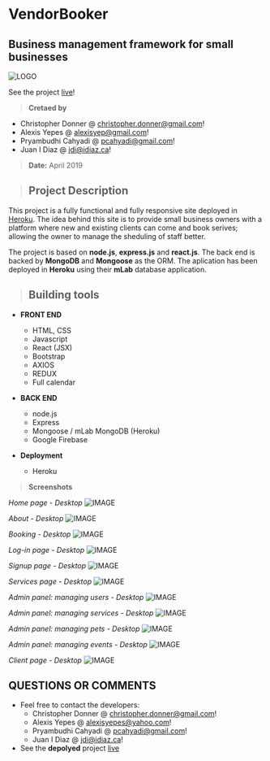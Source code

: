 # VendorBooker
## Business management framework for small businesses ##
![LOGO](./client/public/images/vendorBooker_Logo.png)

See the project [live](https://idiaz-vendorbooker.herokuapp.com/)!

> **Cretaed by**
- Christopher Donner @ <christopher.donner@gmail.com>!
- Alexis Yepes @ <alexisyep@gmail.com>!
- Pryambudhi Cahyadi @ <pcahyadi@gmail.com>!
- Juan I Diaz @ <jdi@idiaz.ca>!

> **Date:** April 2019

> ## Project Description

This project is a fully functional and fully responsive site deployed in [Heroku](https://idiaz-vendorbooker.herokuapp.com/). The idea behind this site is to provide small business owners with a platform where new and existing clients can come and book serives; allowing the owner to manage the sheduling of staff better.

The project is based on **node.js**, **express.js** and **react.js**. The back end is backed by **MongoDB** and **Mongoose** as the ORM. The aplication has been deployed in **Heroku** using their **mLab** database application.

> ## Building tools
- **FRONT END**
    - HTML, CSS
    - Javascript
    - React (JSX)
    - Bootstrap
    - AXIOS
    - REDUX
    - Full calendar

- **BACK END**
    - node.js
    - Express
    - Mongoose / mLab MongoDB (Heroku)
    - Google Firebase
    
- **Deployment**
    - Heroku

>**Screenshots**

*Home page - Desktop*
![IMAGE](./client/public/images/home.png)

*About - Desktop*
![IMAGE](./client/public/images/about.png)

*Booking - Desktop*
![IMAGE](./client/public/images/calendar.png)

*Log-in page - Desktop*
![IMAGE](./client/public/images/login.png)

*Signup page - Desktop*
![IMAGE](./client/public/images/signup.png)

*Services page - Desktop*
![IMAGE](./client/public/images/services.png)

*Admin panel: managing users - Desktop*
![IMAGE](./client/public/images/adminUsers.png)

*Admin panel: managing services - Desktop*
![IMAGE](./client/public/images/adminServices.png)

*Admin panel: managing pets - Desktop*
![IMAGE](./client/public/images/adminPets.png)

*Admin panel: managing events - Desktop*
![IMAGE](./client/public/images/adminCalendar.png)

*Client page - Desktop*
![IMAGE](./client/public/images/userHome.png)


## QUESTIONS OR COMMENTS
- Feel free to contact the developers:
    - Christopher Donner @ <christopher.donner@gmail.com>!
    - Alexis Yepes @ <alexisyepes@yahoo.com>!
    - Pryambudhi Cahyadi @ <pcahyadi@gmail.com>!
    - Juan I Diaz @ <jdi@idiaz.ca>!
- See the **depolyed** project [live](https://idiaz-vendorbooker.herokuapp.com/)
